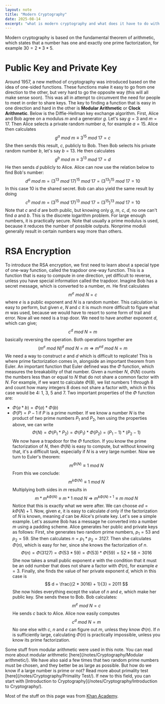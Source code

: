```yaml
---
layout: note
title: "Modern Cryptography"
date: 2025-08-14
excerpt: "what is modern cryptography and what does it have to do with prime numbers? What are private and public keys?"
---
```


Modern cryptography is based on the fundamental theorem of arithmetic, which states that a number has one and exactly one prime factorization, for example $30 = 2 * 3 * 5$. 

# Public Key and Private Key
Around 1957, a new method of cryptography was introduced based on the idea of one-sided functions. These functions make it easy to go from one direction to the other, but very hard to go the opposite way (this will all make sense soon). This was all in attempt to circumvent the need for people to meet in order to share keys.
The key to finding a function that is easy in one direction and hard in the other is __Modular Arithmetic__ or __Clock Arithmetic__. Below is the Diffie-Hellman key exchange algorithm.
First, Alice and Bob agree on a modulus $m$ and a generator $g$. Let's say $g = 3$ and $m = 17$. Then Alice selects a private random number $a$, for example $a = 15$. Alice then calculates
$$
g^a\ mod\ m \equiv 3^{15}\ mod\ 17 = c
$$
She then sends this result, $c$, publicly to Bob. Then Bob selects his private random number $b$, let's say $b = 13$. He then calculates
$$
g^b\ mod\ m \equiv 3^{13}\ mod\ 17 = d
$$
He then sends $d$ publicly to Alice.  Alice can now use the relation below to find Bob's number:
$$
d^a\ mod\ m = (3^{13}\ mod\ 17)^{15}\ mod\ 17 = (3^{13})^{15}\ mod\ 17 = 10
$$
In this case $10$ is the shared secret. Bob can also yield the same result by doing
$$
c^b\ mod\ m = (3^{15}\ mod\ 17)^{13}\ mod\ 17 = (3^{15})^{13}\ mod\ 17 = 10
$$
Note that $c$ and $d$ are both public, but knowing only $g$, $m$, $c$, $d$, no one can't find $a$ and $b$.
This is the discrete logarithm problem. For large enough numbers, it is practically secure. Note that usually a prime modulus is used, because it reduces the number of possible outputs. Nonprime moduli generally result in certain numbers way more than others.

# RSA Encryption
To introduce the RSA encryption, we first need to learn about a special type of one-way function, called the trapdoor one-way function. This is a function that is easy to compute in one direction, yet difficult to reverse, unless you have special information called the trapdoor.
Imagine Bob has a secret message, which is converted to a number, $m$. He first calculates
$$
m^e\ mod\ N = c
$$
where $e$ is a public exponent and $N$ is a random number. This calculation is easy to perform, but given $e$, $N$ and $c$ it is much more difficult to figure what $m$ was used, because we would have to resort to some form of trail and error.
Now all we need is a trap door. We need to have another exponent $d$, which can give;
$$
c^d\ mod\ N = m
$$
basically reversing the operation. Both operations together are
$$
(m^e\ mod\ N)^d\ mod\ N = m \Rightarrow m^{ed}\ mod\ N = m
$$
We need a way to construct $e$ and $d$ which is difficult to replicate! This is where prime factorization comes in, alongside an important theorem from Euler.
An important function that Euler defined was the $\Phi$ function, which measures the breakability of that number. Given a number $N$, $\Phi (N)$ counts the numbers less than or equal to $N$ that do not share a common factor with $N$. For example, if we want to calculate $\Phi (8)$, we list numbers $1$ through $8$ and count how many integers $8$ does not share a factor with, which in this case would be $4$: $1$, $3$, $5$ and $7$. Two important properties of the $\Phi$ function are:
- $\Phi (a*b) = \Phi (a) * \Phi (b)$
- $\Phi (P) = P-1$ if $P$ is a prime number.
If we know a number $N$ is the product of two prime numbers $P_1$ and $P_2$, hen using the properties above, we can write
$$
\Phi (N) = \Phi (P_1 * P_2) = \Phi (P_1) * \Phi (P_2) = (P_1 - 1) * (P_2 - 1)
$$
We now have a trapdoor for the $\Phi$ function. If you know the prime factorization of $N$, then $\Phi (N)$ is easy to compute, but without knowing that, it's a difficult task, especially if $N$ is a very large number. Now we turn to Euler's theorem:
$$
m^{\Phi(N)} \equiv 1\ mod\ N
$$
From this we conclude:
$$
m^{k\Phi(N)} \equiv 1\ mod\ N
$$
Multiplying both sides in $m$ results in
$$
m * m^{k\Phi(N)} \equiv m * 1\ mod\ N \Rightarrow m^{k\Phi(N) + 1} \equiv m\ mod\ N
$$
Notice that this is exactly what we were after. We can choose $ed = k \Phi (N) + 1$. Now, given $e$, it is easy to calculate $d$ only if the factorization of $N$ is known, meaning $d$ can be Alice's private key.
Let's see a simple example. Let's assume Bob has a message he converted into a number $m$ using a padding scheme. Alice generates her public and private keys as follows: First, she generates two random prime numbers, $p_1 = 53$ and $p_2 = 59$. She then calculates $n = p_1 * p_2 = 3127$. Then she calculates $\Phi (n)$, which is easy for her, since she knows the factorization of $n$.
$$
\Phi (n) = \Phi (3127) = \Phi (53 * 59) = \Phi (53) * \Phi (59) = 52 * 58 = 3016 
$$
She now takes a small public exponent $e$ with the condition that it must be an odd number that does not share a factor with $\Phi (n)$, for example $e = 3$. Finally, she finds the value of her private exponent $d$, which in this case is
$$
d = \frac{(2 * 3016) + 1}{3} = 2011
$$
She now hides everything except the value of $n$ and $e$, which make her public key. She sends these to Bob. Bob calculates:
$$
m^e\ mod\ N=c
$$
He sends $c$ back to Alice. Alice now easily computes
$$
c^d\ mod\ N = m
$$
No one else with $c$, $n$ and $e$ can figure out $m$, unless they know $\Phi (n)$. If $n$ is sufficiently large, calculating $\Phi (n)$ is practically impossible, unless you know its prime factorization.

Some stuff from modular arithmetic were used in this note. You can read more about modular arithmetic [here](/notes/Cryptography/Modular arithmetic/).
We have also said a few times that two random prime numbers must be chosen, and they better be as large as possible. But how do we know if a large number is prime or not? Read more about primality test [here](/notes/Cryptography/Primality Test/).
If new to this field, you can start with [Introduction to Cryptography](/notes/Cryptography/Introduction to Cryptography/).

Most of the stuff on this page was from [Khan Academy](https://www.khanacademy.org/computing/computer-science/cryptography).